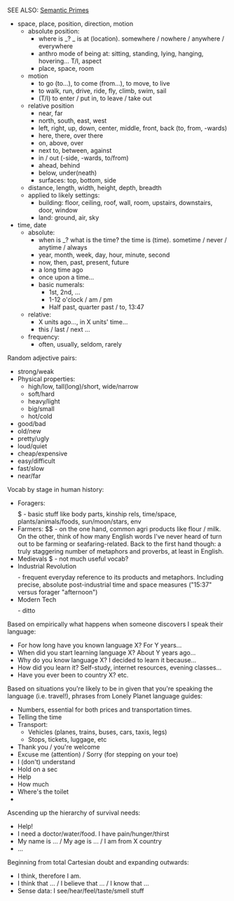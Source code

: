 SEE ALSO: [Semantic Primes](https://en.wikipedia.org/wiki/Semantic_primes)

- space, place, position, direction, motion
  - absolute position:
    - where is _? _ is at (location).  somewhere / nowhere / anywhere / everywhere
    - anthro mode of being at: sitting, standing, lying, hanging, hovering... T/I, aspect
    - place, space, room
  - motion
    - to go (to...), to come (from...), to move, to live
    - to walk, run, drive, ride, fly, climb, swim, sail
    - (T/I) to enter / put in, to leave / take out
  - relative position
    - near, far
    - north, south, east, west
    - left, right, up, down, center, middle, front, back (to, from, -wards)
    - here, there, over there
    - on, above, over
    - next to, between, against
    - in / out (-side, -wards, to/from)
    - ahead, behind
    - below, under(neath)
    - surfaces: top, bottom, side
  - distance, length, width, height, depth, breadth
  - applied to likely settings:
    - building: floor, ceiling, roof, wall, room, upstairs, downstairs, door, window
    - land: ground, air, sky
- time, date
  - absolute:
    - when is _? what is the time? the time is (time). sometime / never / anytime / always
    - year, month, week, day, hour, minute, second
    - now, then, past, present, future
    - a long time ago
    - once upon a time...
    - basic numerals:
      - 1st, 2nd, ...
      - 1-12 o'clock / am / pm
      - Half past, quarter past / to, 13:47
  - relative:
    - X units ago..., in X units' time...
    - this / last / next ...
  - frequency:
    - often, usually, seldom, rarely

Random adjective pairs:
- strong/weak
- Physical properties:
  - high/low, tall(long)/short, wide/narrow
  - soft/hard
  - heavy/light
  - big/small
  - hot/cold
- good/bad
- old/new
- pretty/ugly
- loud/quiet
- cheap/expensive
- easy/difficult
- fast/slow
- near/far

Vocab by stage in human history:
- Foragers: $$$$$ - basic stuff like body parts, kinship rels, time/space, plants/animals/foods, sun/moon/stars, env
- Farmers: $$ - on the one hand, common agri products like flour / milk. On the other, think of how many English words I've never heard of turn out to be farming or seafaring-related. Back to the first hand though: a truly staggering number of metaphors and proverbs, at least in English.
- Medievals $ - not much useful vocab?
- Industrial Revolution $$$$ - frequent everyday reference to its products and metaphors. Including precise, absolute post-industrial time and space measures ("15:37" versus forager "afternoon")
- Modern Tech $$$$ - ditto

Based on empirically what happens when someone discovers I speak their language:

- For how long have you known language X? For Y years...
- When did you start learning language X? About Y years ago...
- Why do you know language X? I decided to learn it because...
- How did you learn it? Self-study, internet resources, evening classes...
- Have you ever been to country X? etc.

Based on situations you're likely to be in given that you're speaking the language (i.e. travel!), phrases from Lonely Planet language guides:

 - Numbers, essential for both prices and transportation times.
 - Telling the time
 - Transport:
   + Vehicles (planes, trains, buses, cars, taxis, legs)
   + Stops, tickets, luggage, etc
 - Thank you / you're welcome
 - Excuse me (attention) / Sorry (for stepping on your toe)
 - I (don't) understand
 - Hold on a sec
 - Help
 - How much
 - Where's the toilet
 - 
 Ascending up the hierarchy of survival needs:

- Help!
- I need a doctor/water/food. I have pain/hunger/thirst
- My name is ... / My age is ... / I am from X country
- ...

Beginning from total Cartesian doubt and expanding outwards:

- I think, therefore I am.
- I think that ... / I believe that ... / I know that ...
- Sense data: I see/hear/feel/taste/smell stuff
